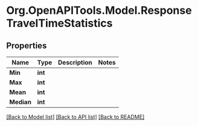 
# Org.OpenAPITools.Model.ResponseTravelTimeStatistics

## Properties

Name | Type | Description | Notes
------------ | ------------- | ------------- | -------------
**Min** | **int** |  | 
**Max** | **int** |  | 
**Mean** | **int** |  | 
**Median** | **int** |  | 

[[Back to Model list]](../README.md#documentation-for-models)
[[Back to API list]](../README.md#documentation-for-api-endpoints)
[[Back to README]](../README.md)

